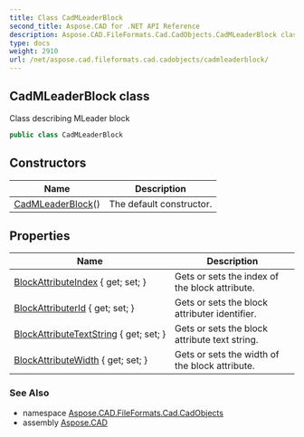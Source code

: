 ```yaml
---
title: Class CadMLeaderBlock
second_title: Aspose.CAD for .NET API Reference
description: Aspose.CAD.FileFormats.Cad.CadObjects.CadMLeaderBlock class. Class describing MLeader block
type: docs
weight: 2910
url: /net/aspose.cad.fileformats.cad.cadobjects/cadmleaderblock/
---
```

## CadMLeaderBlock class

Class describing MLeader block

```csharp
public class CadMLeaderBlock
```

## Constructors

| Name | Description |
| --- | --- |
| [CadMLeaderBlock](cadmleaderblock/)() | The default constructor. |

## Properties

| Name | Description |
| --- | --- |
| [BlockAttributeIndex](../../aspose.cad.fileformats.cad.cadobjects/cadmleaderblock/blockattributeindex/) { get; set; } | Gets or sets the index of the block attribute. |
| [BlockAttributerId](../../aspose.cad.fileformats.cad.cadobjects/cadmleaderblock/blockattributerid/) { get; set; } | Gets or sets the block attributer identifier. |
| [BlockAttributeTextString](../../aspose.cad.fileformats.cad.cadobjects/cadmleaderblock/blockattributetextstring/) { get; set; } | Gets or sets the block attribute text string. |
| [BlockAttributeWidth](../../aspose.cad.fileformats.cad.cadobjects/cadmleaderblock/blockattributewidth/) { get; set; } | Gets or sets the width of the block attribute. |

### See Also

* namespace [Aspose.CAD.FileFormats.Cad.CadObjects](../../aspose.cad.fileformats.cad.cadobjects/)
* assembly [Aspose.CAD](../../)


